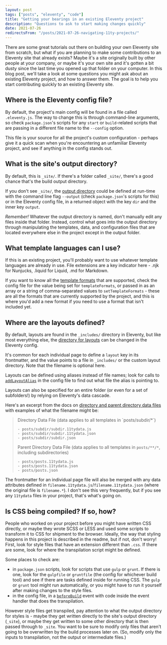 ```yaml
---
layout: post
tags: ["posts", "eleventy", "code"]
title: "Getting your bearings in an existing Eleventy project"
description: "Questions to ask to start making changes quickly"
date: 2021-07-26
redirectsFrom: "/posts/2021-07-26-navigating-11ty-projects/"
---
```


There are some great tutorials out there on building your own Eleventy site from scratch, but what if you are planning to make some contributions to an Eleventy site that already exists? Maybe it's a site originally built by other people at your company, or maybe it's your own site and it's gotten a bit dusty since the last time you opened up that folder on your computer. In this blog post, we'll take a look at some questions you might ask about an existing Eleventy project, and how to answer them. The goal is to help you start contributing quickly to an existing Eleventy site.

## Where is the Eleventy config file?
By default, the project's main config will be found in a file called `.eleventy.js`. The way to change this is through command-line arguments, so check `package.json`'s scripts for any `start` or `build`-related scripts that are passing in a different file name to the `--config` option. 

This file is your source for all the project's custom configuration - perhaps give it a quick scan when you're encountering an unfamiliar Eleventy project, and see if anything in the config stands out.

## What is the site's output directory?
By default, this is `_site/`. If there's a folder called `_site/`, there's a good chance that's the build output directory.

If you don't see `_site/`, the [output directory](https://www.11ty.dev/docs/config/#output-directory) could be defined at run-time with the command line flag `--output` (check `package.json`'s scripts for this) or in the Eleventy config file, in a returned object with the key `dir` and the inner key `output`. 

*Remember!* Whatever the output directory is named, don't manually edit any files inside that folder. Instead, control what goes into the output directory through manipulating the templates, data, and configuration files that are located everywhere else in the project except in the output folder. 

## What template languages can I use?
If this is an existing project, you'll probably want to use whatever template languages are already in use. File extensions are a key indicator here - .njk for Nunjucks, .liquid for Liquid, .md for Markdown. 

If you want to know all the [template formats](https://www.11ty.dev/docs/config/#template-formats) that are supported, check the config file for the value being set for `templateFormats`, or passed in as an array or a string of comma-separated values to `setTemplateFormats` - these are all the formats that are currently supported by the project, and this is where you'd add a new format if you need to use a format that isn't included yet. 

## Where are the layouts defined?
By default, layouts are found in the `_includes/` directory in Eleventy, but like most everything else, the [directory for layouts](https://www.11ty.dev/docs/config/#directory-for-layouts-(optional)) can be changed in the Eleventy config. 

It's common for each individual page to define a `layout` key in its frontmatter, and the value points to a file in `_includes/` or the custom layout directory. Note that the filename is optional here. 

Layouts can be defined using aliases instead of file names; look for calls to [`addLayoutAlias`](https://www.11ty.dev/docs/layouts/#layout-aliasing) in the config file to find out what file the alias is pointing to. 

Layouts can also be specified for an entire folder (or even for a set of subfolders!) by relying on Eleventy's data cascade.

Here's an excerpt from the docs on [directory and parent directory data files](https://www.11ty.dev/docs/data-template-dir/) with examples of what the filename might be: 

<blockquote>
Directory Data File (data applies to all templates in `posts/subdir/*`)

    - posts/subdir/subdir.11tydata.js
    - posts/subdir/subdir.11tydata.json
    - posts/subdir/subdir.json

Parent Directory Data File (data applies to all templates in `posts/**/*`, including subdirectories)

    - posts/posts.11tydata.js
    - posts/posts.11tydata.json
    - posts/posts.json
</blockquote>

The frontmatter for an individual page file will also be merged with any data attributes defined in `filename.11tydata.js`/`filename.11tydata.json` (where the original file is `filename.*`). I don't see this very frequently, but if you see any `11tydata` files in your project, that's what's going on. 

## Is CSS being compiled? If so, how?
People who worked on your project before you might have written CSS directly, or maybe they wrote SCSS or LESS and used some scripts to transform it to CSS for shipment to the browser. Ideally, the way that styling happens in this project is described in the readme, but if not, don't worry! First, look for style files that have an extension different than `.css`. If there are some, look for where the transpilation script might be defined.

Some places to check are: 
 - in `package.json` scripts, look for scripts that use `gulp` or `grunt`. If there is one, look for the `gulpfile` or `gruntfile` (the config for whichever build tool) and see if there are tasks defined inside for running CSS. The `gulp` or `grunt` tool might run automatically, or you might have to run it yourself after making changes to the style files. 
 - in the config file, in a [`beforeBuild`](https://www.d-hagemeier.com/en/articles/sass-compile-11ty/) event with code inside the event handler that does the transpilation.

 However style files get transpiled, pay attention to what the output directory for styles is - maybe they get written directly to the site's output directory (`_site`), or maybe they get written to some other directory that is then passed through to `_site`. You want to be sure to modify only files that aren't going to be overwritten by the build processes later on. (So, modify only the inputs to transpilation, not the output or intermediate files.)



